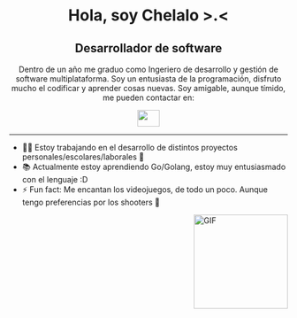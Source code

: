 <h1 align="center">Hola, soy Chelalo >.<</h1>
<h2 align="center">Desarrollador de software</h3>
<p align="center">
  Dentro de un año me graduo como Ingeriero de desarrollo y gestión de software multiplataforma.
  Soy un entusiasta de la programación, disfruto mucho el codificar y aprender cosas nuevas.
  Soy amigable, aunque tímido, me pueden contactar en:
</p>
<p align="center">
  <a href = "mailto: eduardosaavedra687@gmail.com"><img align="center" src="https://simpleicons.org/icons/gmail.svg" height="30" width="40" /></a>
</p>
<hr />

- 👨‍💻 Estoy trabajando en el desarrollo de distintos proyectos personales/escolares/laborales 🥸
- 📚 Actualmente estoy aprendiendo Go/Golang, estoy muy entusiasmado con el lenguaje :D
- ⚡ Fun fact: Me encantan los videojuegos, de todo un poco. Aunque tengo preferencias por los shooters 🫡

<img align="right" alt="GIF" height="170px" src="https://media.tenor.com/uIUxxg8ZbnkAAAAi/dancing-rainbow.gif" />


<!--
**zchelalo/zchelalo** is a ✨ _special_ ✨ repository because its `README.md` (this file) appears on your GitHub profile.

Here are some ideas to get you started:

- 🔭 I’m currently working on ...
- 🌱 I’m currently learning ...
- 👯 I’m looking to collaborate on ...
- 🤔 I’m looking for help with ...
- 💬 Ask me about ...
- 📫 How to reach me: ...
- 😄 Pronouns: ...
- ⚡ Fun fact: ...
-->
